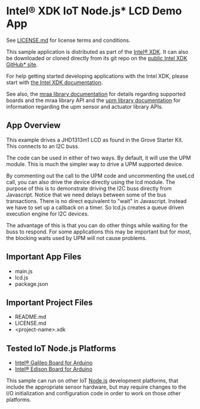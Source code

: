 Intel® XDK IoT Node.js\* LCD Demo App
=====================================

See [LICENSE.md](LICENSE.md) for license terms and conditions.

This sample application is distributed as part of the
[Intel® XDK](http://xdk.intel.com). It can also be downloaded
or cloned directly from its git repo on the
[public Intel XDK GitHub\* site](https://github.com/gomobile).

For help getting started developing applications with the
Intel XDK, please start with
[the Intel XDK documentation](https://software.intel.com/en-us/xdk/docs).

See also, the
[mraa library documentation](https://iotdk.intel.com/docs/master/mraa/index.html)
for details regarding supported boards and the mraa library API and the
[upm library documentation](https://iotdk.intel.com/docs/master/upm/) for
information regarding the upm sensor and actuator library APIs.

App Overview
------------

This example drives a JHD1313m1 LCD as found in the Grove Starter
Kit. This connects to an I2C buss.

The code can be used in either of two ways. By default, it will
use the UPM module. This is much the simpler way to drive a UPM
supported device.

By commenting out the call to the UPM code and uncommenting the
useLcd call, you can also drive the device directly using the lcd
module. The purpose of this is to demonstrate driving the I2C
buss directly from Javascript. Notice that we need delays between
some of the bus transactions. There is no direct equivalent to
"wait" in Javascript. Instead we have to set up a callback on a
timer. So lcd.js creates a queue driven execution engine for
I2C devices.

The advantage of this is that you can do other things while
waiting for the buss to respond. For some applications this may
be important but for most, the blocking waits used by UPM will
not cause problems.

Important App Files
-------------------

* main.js
* lcd.js
* package.json

Important Project Files
-----------------------

* README.md
* LICENSE.md
* \<project-name\>.xdk

Tested IoT Node.js Platforms
----------------------------

* [Intel® Galileo Board for Arduino](http://intel.com/galileo)
* [Intel® Edison Board for Arduino](http://intel.com/edison)

This sample can run on other IoT [Node.js](http://nodejs.org) development
platforms, that include the appropriate sensor hardware, but may require
changes to the I/O initialization and configuration code in order to work on
those other platforms.
